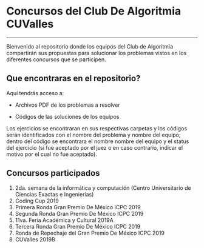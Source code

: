 # Concursos del Club De Algoritmia CUValles
___

Bienvenido al repositorio donde los equipos del Club de Algoritmia compartirán sus propuestas para solucionar los problemas vistos en los diferentes concursos que se participen.

## Que encontraras en el repositorio?

Aquí tendrás acceso a:

* Archivos PDF de los problemas a resolver

* Códigos de las soluciones de los equipos

Los ejercicios se encontraran en sus respectivas carpetas y los códigos serán identificados con el nombre del problema y nombre del equipo; dentro del código se encontrara el nombre nombre del equipo y el status del ejercicio (si fue aceptado por el juez o en caso contrario, indicar el motivo por el cual no fue aceptado).

## Concursos participados

1. 2da. semana de la informática y computación (Centro Universitario de Ciencias Exactas e Ingenierías)
2. Coding Cup 2019
3. Primera Ronda Gran Premio De México ICPC 2019
4. Segunda Ronda Gran Premio De México ICPC 2019
5. 11va. Feria Académica y Cultural 2019A
6. Tercera Ronda Gran Premio De México ICPC 2019
7. Ronda de Repechaje del Gran Premio De México ICPC 2019
8. CUValles 2019B
